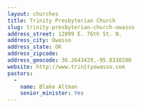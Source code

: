 ```yaml
---
layout: churches
title: Trinity Presbyterian Church
slug: trinity-presbyterian-church-owasso
address_street: 12899 E. 76th St. N.
address_city: Owasso
address_state: OK
address_zipcode: 
address_geocode: 36.2643429,-95.8310280
website: http://www.trinityowasso.com
pastors: 
  - 
    name: Blake Altman
    senior_minister: Yes
---
```



